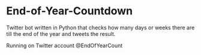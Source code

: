 # End-of-Year-Countdown
Twitter bot written in Python that checks how many days or weeks there are till the end of the year and tweets the result.

Running on Twitter account @EndOfYearCount
